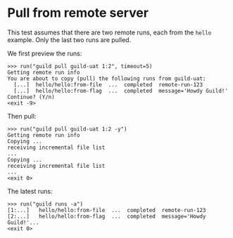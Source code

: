 # Pull from remote server

This test assumes that there are two remote runs, each from the
`hello` example. Only the last two runs are pulled.

We first preview the runs:

    >>> run("guild pull guild-uat 1:2", timeout=5)
    Getting remote run info
    You are about to copy (pull) the following runs from guild-uat:
      [...]  hello/hello:from-file  ...  completed  remote-run-123
      [...]  hello/hello:from-flag  ...  completed  message='Howdy Guild!'
    Continue? (Y/n)
    <exit -9>

Then pull:

    >>> run("guild pull guild-uat 1:2 -y")
    Getting remote run info
    Copying ...
    receiving incremental file list
    ...
    Copying ...
    receiving incremental file list
    ...
    <exit 0>

The latest runs:

    >>> run("guild runs -a")
    [1:...]   hello/hello:from-file  ...  completed  remote-run-123
    [2:...]   hello/hello:from-flag  ...  completed  message='Howdy Guild!'...
    <exit 0>

